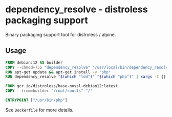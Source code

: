 # dependency_resolve - distroless packaging support

Binary packaging support tool for distroless / alpine.

## Usage

```Dockerfile
FROM debian:12 AS builder
COPY --chmod=755 "dependency_resolve" "/usr/local/bin/dependency_resolve"
RUN apt-get update && apt-get install -y "php"
RUN dependency_resolve "$(which "ldd")" "$(which "php")" | xargs -I {} sh -c 'mkdir -p /root/rootfs/$(dirname "{}") && cp -apP "{}" "/root/rootfs/{}"'

FROM gcr.io/distroless/base-nossl-debian12:latest
COPY --from=builder "/root/rootfs" "/"

ENTRYPOINT ["/usr/bin/php"]
```

See `Dockerfile` for more details.
